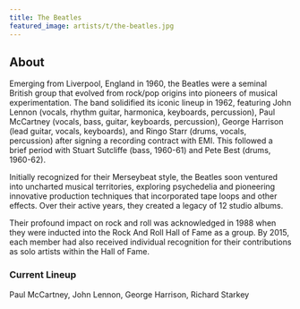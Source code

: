 ```yaml
---
title: The Beatles
featured_image: artists/t/the-beatles.jpg
---
```

## About

Emerging from Liverpool, England in 1960, the Beatles were a seminal British group that evolved from rock/pop origins into pioneers of musical experimentation. The band solidified its iconic lineup in 1962, featuring John Lennon (vocals, rhythm guitar, harmonica, keyboards, percussion), Paul McCartney (vocals, bass, guitar, keyboards, percussion), George Harrison (lead guitar, vocals, keyboards), and Ringo Starr (drums, vocals, percussion) after signing a recording contract with EMI. This followed a brief period with Stuart Sutcliffe (bass, 1960-61) and Pete Best (drums, 1960-62).

Initially recognized for their Merseybeat style, the Beatles soon ventured into uncharted musical territories, exploring psychedelia and pioneering innovative production techniques that incorporated tape loops and other effects. Over their active years, they created a legacy of 12 studio albums.

Their profound impact on rock and roll was acknowledged in 1988 when they were inducted into the Rock And Roll Hall of Fame as a group. By 2015, each member had also received individual recognition for their contributions as solo artists within the Hall of Fame.

### Current Lineup

Paul McCartney, John Lennon, George Harrison, Richard Starkey


